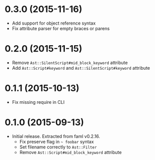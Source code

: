 # 0.3.0 (2015-11-16)
- Add support for object reference syntax
- Fix attribute parser for empty braces or parens

# 0.2.0 (2015-11-15)
- Remove `Ast::SilentScript#mid_block_keyword` attribute
- Add `Ast::Script#keyword` and `Ast::SilentScript#keyword` attribute

# 0.1.1 (2015-10-13)
- Fix missing require in CLI

# 0.1.0 (2015-09-13)
- Initial release. Extracted from faml v0.2.16.
    - Fix preserve flag in `~ foobar` syntax
    - Set filename correctly to `Ast::Filter`
    - Remove `Ast::Script#mid_block_keyword` attribute
